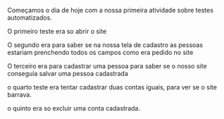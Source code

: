 Começamos o dia de hoje com a nossa primeira atividade sobre testes automatizados.

O primeiro teste era so abrir o site

O segundo era para saber se na nossa tela de cadastro as pessoas estariam prenchendo todos os campos como era pedido no site

O terceiro era para cadastrar uma pessoa para saber se o nosso site conseguia salvar uma pessoa cadastrada

o quarto teste era tentar cadastrar duas contas iguais, para ver se o site barrava.

o quinto era so excluir uma conta cadastrada.
